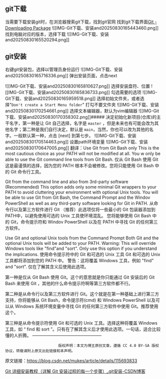 ## git下载
当需要下载安装git时，在浏览器搜索git下载，找到git官网
找到git下载界面[Git - Downloading Package](https://git-scm.com/downloads/win)
![[IMG-Git下载、安装and20250830165443460.png]]
找到电脑对应的版本，选择下载
![[IMG-Git下载、安装and20250830165520294.png]]

## git安装
右键git安装包，选择以管理员身份运行
![[IMG-Git下载、安装and20250830165716336.png]]
弹出安装页面，点击next

![[IMG-Git下载、安装and20250830165810627.png]]
选择安装盘符、位置
![[IMG-Git下载、安装and20250830165836733.png]]
勾选需要的选项
![[IMG-Git下载、安装and20250830165959518.png]]
选择初始文件夹，或者选择"`Don't create a Start Menu folder`" 打勾不要文件夹
![[IMG-Git下载、安装and20250830170254661.png]]
选择文本编辑器，默认为vim编辑器
![[IMG-Git下载、安装and20250830170358302.png]]##### 决定初始化新项目(仓库)的主干名字，第一种是让 Git 自己选择，名字是 `master` ，但是未来也有可能会改为其他名字；第二种是我们自行决定，默认是 `main`，当然，你也可以改为其他的名字。一般默认第一种，点击 [next] 到第七步。
![[IMG-Git下载、安装and20250830170514463.png]]
设置path环境变量
![[IMG-Git下载、安装and20250830170647005.png]]
翻译：Use Git from Git Bash only 
This is the most cautious choice as your PATH will not be modified at all. You w only be able to use the Git command line tools from Git Bash.
仅从 Git Bash 使用 Git
这是最谨慎的选择，因为您的 PATH 根本不会被修改。您将只能使用 Git Bash 中的 Git 命令行工具。

Git from the command line and also from 3rd-party software
(Recommended) This option adds only some minimal Git wrappers to your PATH to avoid cluttering your environment with optional Unix tools.
You will be able to use Git from Git Bash, the Command Prompt and the Windov PowerShell as well as any third-party software looking for Git in PATH.
从命令行以及第三方软件进行 Git
（推荐）此选项仅将一些最小的 Git 包装器添加到PATH中，以避免使用可选的 Unix 工具使环境混乱。
您将能够使用 Git Bash 中的 Git，命令提示符和 Windov PowerShell 以及在 PATH 中寻找 Git 的任何第三方软件。

Use Git and optional Unix tools from the Command Prompt 
Both Git and the optional Unix tools will be added to your PATH.
Warning: This will override Windows tools like "find"and "sort". Only use this option if you understand the implications.
使用命令提示符中的 Git 和可选的 Unix 工具
Git 和可选的 Unix 工具都将添加到您的 PATH 中。
警告：这将覆盖 Windows 工具，例如 "find" and "sort". 仅在了解其含义后使用此选项。

第一种是仅从 Git Bash 使用 Git。这个的意思就是你只能通过 Git 安装后的 Git Bash 来使用 Git ，其他的什么命令提示符啊等第三方软件都不行。

第二种是从命令行以及第三方软件进行 Git。这个就是在第一种基础上进行第三方支持，你将能够从 Git Bash，命令提示符(cmd) 和 Windows PowerShell 以及可以从 Windows 系统环境变量中寻找 Git 的任何第三方软件中使用 Git。推荐使用这个。

第三种是从命令提示符使用 Git 和可选的 Unix 工具。选择这种将覆盖 Windows 工具，如 “ find 和 sort ”。只有在了解其含义后才使用此选项。一句话，适合比较懂的人折腾。
————————————————

                            版权声明：本文为博主原创文章，遵循 CC 4.0 BY-SA 版权协议，转载请附上原文出处链接和本声明。
                        
原文链接：https://blog.csdn.net/mukes/article/details/115693833



[Git 详细安装教程（详解 Git 安装过程的每一个步骤）_git安装-CSDN博客](https://blog.csdn.net/mukes/article/details/115693833)